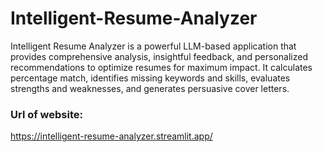 # Intelligent-Resume-Analyzer
Intelligent Resume Analyzer is a powerful LLM-based application that provides comprehensive analysis, insightful feedback, and personalized recommendations to optimize resumes for maximum impact. It calculates percentage match, identifies missing keywords and skills, evaluates strengths and weaknesses, and generates persuasive cover letters.

### Url of website:
https://intelligent-resume-analyzer.streamlit.app/

